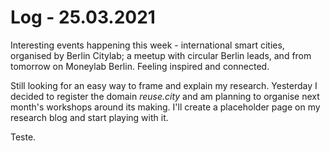 # Log - 25.03.2021

Interesting events happening this week - international smart cities, organised by Berlin Citylab; a meetup with circular Berlin leads, and from tomorrow on Moneylab Berlin. Feeling inspired and connected.

Still looking for an easy way to frame and explain my research. Yesterday I decided to register the domain _reuse.city_ and am planning to organise next month's workshops around its making. I'll create a placeholder page on my research blog and start playing with it.

Teste.
